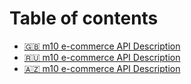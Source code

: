 # Table of contents

* [🇬🇧 m10 e-commerce API Description](README.md)
* [🇷🇺 m10 e-commerce API Description](m10-e-commerce-api-description-1.md)
* [🇦🇿 m10 e-commerce API Description](m10-e-commerce-api-description-2.md)
